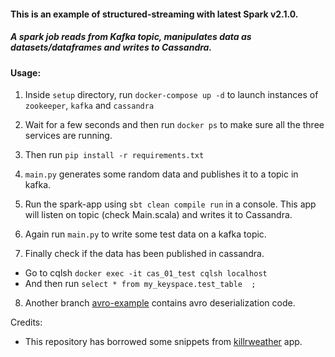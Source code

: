 #### This is an example of structured-streaming with latest Spark v2.1.0.
##### A spark job reads from Kafka topic, manipulates data as datasets/dataframes and writes to Cassandra.


#### Usage:

1. Inside `setup` directory, run `docker-compose up -d` to launch instances of `zookeeper`, `kafka` and `cassandra`

2. Wait for a few seconds and then run `docker ps` to make sure all the three services are running.

3. Then run `pip install -r requirements.txt`

4. `main.py` generates some random data and publishes it to a topic in kafka.

5. Run the spark-app using `sbt clean compile run` in a console. This app will listen on topic (check Main.scala) and writes it to Cassandra.

6. Again run `main.py` to write some test data on a kafka topic.

7. Finally check if the data has been published in cassandra.
  * Go to cqlsh `docker exec -it cas_01_test cqlsh localhost`
  * And then run `select * from my_keyspace.test_table  ;`

8. Another branch [avro-example](https://github.com/ansrivas/spark-structured-streaming/tree/avro-example) contains avro deserialization code.


Credits:

* This repository has borrowed some snippets from [killrweather](https://github.com/killrweather/killrweather) app.
